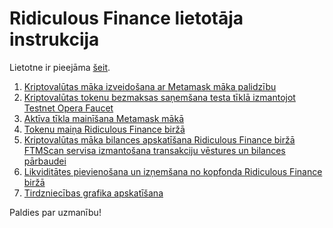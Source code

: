 # Ridiculous Finance lietotāja instrukcija

Lietotne ir pieejāma [šeit](http://51.12.94.187:3000/).

1)	[Kriptovalūtas māka izveidošana ar Metamask māka palidzību](https://www.youtube.com/watch?v=B_Do3ENQ4rU)
2)	[Kriptovalūtas tokenu bezmaksas saņemšana testa tīklā izmantojot Testnet Opera Faucet](https://www.youtube.com/watch?v=u8yMTFoI0No)
3)	[Aktīva tīkla mainīšana Metamask mākā](https://www.youtube.com/watch?v=n01EVgM04zM)
4)	[Tokenu maiņa Ridiculous Finance biržā](https://www.youtube.com/watch?v=vT-Rg7ZRGWE)
5)	[Kriptovalūtas māka bilances apskatīšana Ridiculous Finance biržā FTMScan servisa izmantošana transakciju vēstures un bilances pārbaudei](https://www.youtube.com/watch?v=NhQd01jYrAs)
6)	[Likviditātes pievienošana un izņemšana no kopfonda Ridiculous Finance biržā](https://www.youtube.com/watch?v=rAAZigBnudY)
7)	[Tirdzniecības grafika apskatīšana](https://www.youtube.com/watch?v=-aKcQnsZb1M)

Paldies par uzmanību!
